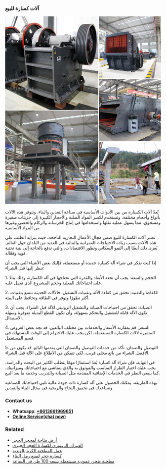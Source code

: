 <h3>آلات كسارة للبيع</h3><img src='1701746220.jpg' alt=''><p>تُعدّ آلات الكسارة من بين الأدوات الأساسية في صناعة التعدين والبناء. وتتوفر هذه الآلات بأنواع وأحجام مختلفة، وتستخدم لكسر المواد الصلبة والأحجار الكبيرة إلى جزيئات صغيرة ومسحوق، مما يسهل عملية نقلها واستخدامها في إنتاج الخرسانة والركام والحصى وغيرها من المواد الأساسية.</p><p>تعتبر آلات الكسارة للبيع ضمن مجال الأعمال التجارية الناجحة، حيث يتزايد الطلب على هذه الآلات بسبب زيادة الاحتياجات العمرانية والبنائية في العديد من البلدان حول العالم. يُعزى ذلك أيضًا إلى النمو السكاني وتطور الاقتصادات، والتي تدفع بالحاجة إلى بنية تحتية قوية وفعّالة.</p><p>إذا كنت تفكر في شراء آلة كسارة جديدة أو مستعملة، فإليك بعض الأشياء التي يجب أن تنظر إليها قبل الشراء:</p><p>1. الحجم والسعة: يجب أن تحدد الأبعاد والقدرة التي تحتاجها في آلة الكسارة، وذلك بناءً على احتياجاتك الفعلية وحجم المشروع الذي تعمل عليه.</p><p>2. الكفاءة والتقنية: تحقق من كفاءة الآلة وتقنيات التشغيل، فالآلات الحديثة تتمتع بتقنيات أكثر تطورًا وتوفر في الطاقة وتحافظ على البيئة.</p><p>3. الصيانة: تحقق من احتياجات الصيانة والتشغيل الروتيني للآلة قبل الشراء. يجب أن تكون الآلة قابلة للتشغيل والتحكم بسهولة، وأن تكون القطع البديلة متوفرة وسهلة الاستبدال.</p><p>4. السعر: قم بمقارنة الأسعار والخدمات بين مختلف البائعين. قد تجد بعض العروض المتميزة لآلات الكسارة المستعملة، لكن يجب عليك الاحترام إلي الوقت المستهلك في قسم المستعمل.</p><p>5. التوصيل والضمان: تأكد من خدمات التوصيل والضمان التي يقدمها البائع. قد يكون من الأفضل الشراء من بائع محلي قريب، لكي تتمكن من الاطلاع على الآلة قبل الشراء.</p><p>في النهاية، فإن شراء آلة كسارة يُعدّ استثمارًا مهمًا يتطلب الكثير من البحث والدراسة. يجب عليك اختيار الطراز المناسب والموثوق به والذي يتماشى مع احتياجاتك وميزانيتك. كما ينبغي النظر في الخدمات الإضافية المقدمة مثل الصيانة والتدريب وخدمة ما بعد البيع.</p><p>بهذه الطريقة، يمكنك الحصول على آلة كسارة ذات جودة عالية تلبي احتياجاتك الصناعية وتساعدك في تحقيق النجاح والربحية في مجال البناء والتعدين.</p><h3>Contact us</h3><ul><li><strong>Whatsapp:&nbsp;<a href="https://wa.me/8613661969651">+8613661969651</a></strong></li><li><a href="https://swt.shibang-china.com/?git&amp;zhl&amp;آلات كسارة للبيع"><strong>Online Service(chat now)</strong></a></li></ul><h3>Related</h3><ul><li><a href='أرض متاحة لمحجر الحجر.md'>أرض متاحة لمحجر الحجر</a></li><li><a href='الدوران الروتوري لكسارة الحجر الجيري.md'>الدوران الروتوري لكسارة الحجر الجيري</a></li><li><a href='عمل المطحنة الكرة بالهندية.md'>عمل المطحنة الكرة بالهندية</a></li><li><a href='كسارة حجر لصنع رمل البناء.md'>كسارة حجر لصنع رمل البناء</a></li><li><a href='مطحنة طحن عمودية مستعملة بسعة 100 طن في الساعة.md'>مطحنة طحن عمودية مستعملة بسعة 100 طن في الساعة</a></li></ul>